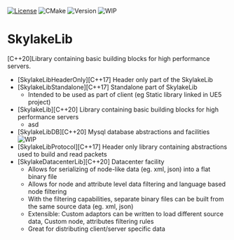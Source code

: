 [![License](https://img.shields.io/badge/License-Apache_2.0-blue.svg)](https://opensource.org/licenses/Apache-2.0) ![CMake](https://github.com/balannarcis96/SkylakeLib/actions/workflows/cmake.yml/badge.svg?branch=main) ![Version](https://img.shields.io/badge/Version-v1.0.0.alpha-blue)
![WIP](https://img.shields.io/static/v1?label=WorkInProgress&message=WIP&color=yellow)
# SkylakeLib 
[C++20]Library containing basic building blocks for high performance servers.

- [SkylakeLibHeaderOnly][C++17] Header only part of the SkylakeLib
- [SkylakeLibStandalone][C++17] Standalone part of SkylakeLib
    - Intended to be used as part of client (eg Static library linked in UE5 project)
- [SkylakeLib][C++20] Library containing basic building blocks for high performance servers
   - asd
- [SkylakeLibDB][C++20] Mysql database abstractions and facilities ![WIP](https://img.shields.io/static/v1?label=WorkInProgress&message=WIP&color=yellow)
- [SkylakeLibProtocol][C++17] Header only library containing abstractions used to build and read packets
- [SkylakeDatacenterLib][C++20] Datacenter facility
   - Allows for serializing of node-like data (eg. xml, json) into a flat binary file
   - Allows for node and attribute level data filtering and language based node filtering
   - With the filtering capabilities, separate binary files can be built from the same source data (eg. xml, json)
   - Extensible: Custom adaptors can be written to load different source data, Custom node, attributes filtering rules
   - Great for distributing client/server specific data
